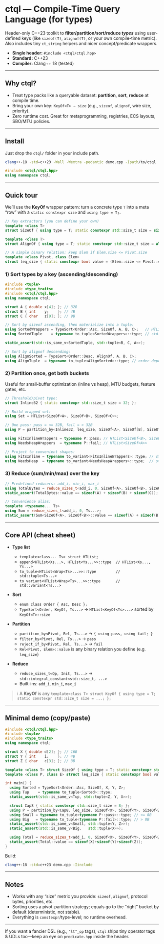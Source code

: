 # ctql — Compile-Time Query Language (for types)

Header-only C++23 toolkit to **filter/partition/sort/reduce *types*** using user-defined keys (like `sizeof(T)`, `alignof(T)`, or your own compile-time metric). Also includes tiny `ct_string` helpers and nicer concept/predicate wrappers.

* **Single header:** `#include <ctql/ctql.hpp>`
* **Standard:** C++23
* **Compiler:** Clang++ 18 (tested)

---

## Why ctql?

* Treat type packs like a queryable dataset: **partition**, **sort**, **reduce** at compile time.
* Bring your own key: `KeyOf<T> → size` (e.g., `sizeof`, `alignof`, wire size, priority).
* Zero runtime cost. Great for metaprogramming, registries, ECS layouts, SBO/MTU policies.

---

## Install

Just drop the `ctql/` folder in your include path.

```bash
clang++-18 -std=c++23 -Wall -Wextra -pedantic demo.cpp -Ipath/to/ctql
```

```cpp
#include <ctql/ctql.hpp>
using namespace ctql;
```

---

## Quick tour

We’ll use the **KeyOf** wrapper pattern: turn a concrete type `T` into a meta “row” with a `static constexpr size` and `using type = T;`.

```cpp
// Key extractors (you can define your own)
template <class T>
struct SizeOf { using type = T; static constexpr std::size_t size = sizeof(T); };

template <class T>
struct AlignOf { using type = T; static constexpr std::size_t size = alignof(T); };

// A simple binary relation: keep Elem if Elem.size <= Pivot.size
template <class Pivot, class Elem>
struct leq_size { static constexpr bool value = (Elem::size <= Pivot::size); };
```

### 1) Sort types by a key (ascending/descending)

```cpp
#include <tuple>
#include <type_traits>
#include <ctql/ctql.hpp>
using namespace ctql;

struct A { double x[4]; }; // 32B
struct B { int    y;    }; // 4B
struct C { char   z[9]; }; // 9B

// Sort by sizeof ascending, then materialize into a tuple:
using SortedWrappers = TypeSort<Order::Asc, SizeOf, A, B, C>;   // HTList<SizeOf<B>, SizeOf<C>, SizeOf<A>>
using SortedTuple    = typename to_tuple<SortedWrappers>::type; // std::tuple<B, C, A>

static_assert(std::is_same_v<SortedTuple, std::tuple<B, C, A>>);

// Sort by alignof descending:
using AlignSorted = TypeSort<Order::Desc, AlignOf, A, B, C>;
using AlignTuple  = typename to_tuple<AlignSorted>::type; // order depends on alignof(...)
```

### 2) Partition once, get both buckets

Useful for small-buffer optimization (inline vs heap), MTU budgets, feature gates, etc.

```cpp
// Threshold/pivot type:
struct Inline32 { static constexpr std::size_t size = 32; };

// Build wrapped set:
using Set = HTList<SizeOf<A>, SizeOf<B>, SizeOf<C>>;

// One pass: pass = <= 32B, fail = > 32B
using P = partition_by<Inline32, leq_size, SizeOf<A>, SizeOf[B], SizeOf<C]>;

using FitsInlineWrappers = typename P::pass; // HTList<SizeOf<B>, SizeOf<C> >
using NeedsHeapWrappers  = typename P::fail; // HTList<SizeOf<A>>

// Project to convenient shapes:
using FitsInline = typename to_variant<FitsInlineWrappers>::type; // std::variant<B, C>
using NeedsHeap  = typename to_variant<NeedsHeapWrappers>::type;  // std::variant<A>
```

### 3) Reduce (sum/min/max) over the key

```cpp
// Predefined reducers: add_i, min_i, max_i
using TotalBytes = reduce_sizes_t<add_i, 0, SizeOf<A>, SizeOf<B>, SizeOf<C>>;
static_assert(TotalBytes::value == sizeof(A) + sizeof(B) + sizeof(C));

// Convenience alias:
template <typename... Ts>
using Sum = reduce_sizes_t<add_i, 0, Ts...>;
static_assert(Sum<SizeOf<A>, SizeOf<B>>::value == sizeof(A) + sizeof(B));
```

---

## Core API (cheat sheet)

* **Type list**

  * `template<class... Ts> struct HTList;`
  * `append<HTList<Xs...>, HTList<Ys...>>::type  // HTList<Xs..., Ys...>`
  * `to_tuple<HTList<Wrap<Ts>...>>::type         // std::tuple<Ts...>`
  * `to_variant<HTList<Wrap<Ts>...>>::type       // std::variant<Ts...>`

* **Sort**

  * `enum class Order { Asc, Desc };`
  * `TypeSort<Order, KeyOf, Ts...>` → `HTList<KeyOf<Ts>...>` sorted by `KeyOf<T>::size`

* **Partition**

  * `partition_by<Pivot, Rel, Ts...>` → `{ using pass, using fail; }`
  * `filter_by<Pivot, Rel, Ts...>`    → `pass`
  * `reject_if_by<Pivot, Rel, Ts...>` → `fail`
  * `Rel<Pivot, Elem>::value` is any binary relation you define (e.g. `leq_size`)

* **Reduce**

  * `reduce_sizes_t<Op, Init, Ts...>` → `std::integral_constant<std::size_t, ...>`
  * Built-ins: `add_i`, `min_i`, `max_i`

> ℹ️ A **KeyOf** is any `template<class T> struct KeyOf { using type = T; static constexpr std::size_t size = ...; };`

---

## Minimal demo (copy/paste)

```cpp
#include <ctql/ctql.hpp>
#include <tuple>
#include <type_traits>
using namespace ctql;

struct X { double d[2]; }; // 16B
struct Y { int    i;    }; // 4B
struct Z { char   c[3]; }; // 3B

template <class T> struct SizeOf { using type = T; static constexpr std::size_t size = sizeof(T); };
template <class P, class E> struct leq_size { static constexpr bool value = (E::size <= P::size); };

int main() {
  using Sorted = TypeSort<Order::Asc, SizeOf, X, Y, Z>;
  using Tup    = typename to_tuple<Sorted>::type;
  static_assert(std::is_same_v<Tup, std::tuple<Z, Y, X>>);

  struct Cap8 { static constexpr std::size_t size = 8; };
  using P = partition_by<Cap8, leq_size, SizeOf<X>, SizeOf<Y>, SizeOf<Z>>;
  using Small = typename to_tuple<typename P::pass>::type; // <= 8B
  using Big   = typename to_tuple<typename P::fail>::type; // > 8B
  static_assert(std::is_same_v<Small, std::tuple<Y, Z>>);
  static_assert(std::is_same_v<Big,   std::tuple<X>>);

  using Total = reduce_sizes_t<add_i, 0, SizeOf<X>, SizeOf<Y>, SizeOf<Z>>;
  static_assert(Total::value == sizeof(X)+sizeof(Y)+sizeof(Z));
}
```

Build:

```bash
clang++-18 -std=c++23 demo.cpp -Iinclude
```

---

## Notes

* Works with any “size” metric you provide: `sizeof`, `alignof`, protocol bytes, priorities, etc.
* Sorting uses a pivot-partition strategy; equals go to the “right” bucket by default (deterministic, not stable).
* Everything is `constexpr`/type-level; no runtime overhead.

---

If you want a fancier DSL (e.g., `"lt"_op` tags), `ctql` ships tiny operator tags & UDLs too—keep an eye on `predicate.hpp` inside the header.
